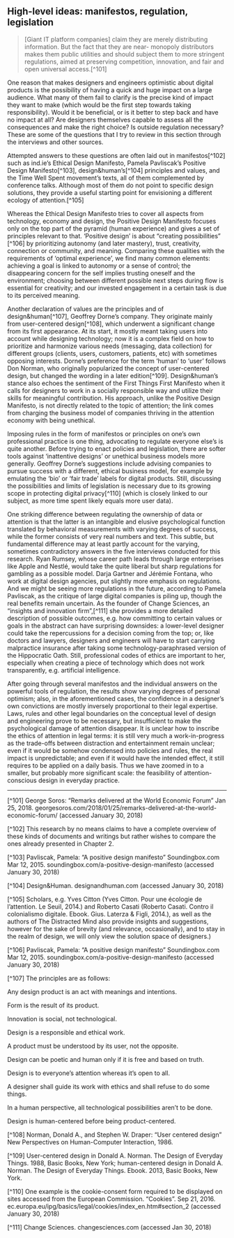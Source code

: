 ## High-level ideas: manifestos, regulation, legislation

> \[Giant IT platform companies\] claim they are merely distributing information. But the fact that they are near- monopoly distributors makes them public utilities and should subject them to more stringent regulations, aimed at preserving competition, innovation, and fair and open universal access.[^101]

One reason that makes designers and engineers optimistic about digital products is the possibility of having a quick and huge impact on a large audience. What many of them fail to clarify is the precise kind of impact they want to make (which would be the first step towards taking responsibility). Would it be beneficial, or is it better to step back and have no impact at all? Are designers themselves capable to assess all the consequences and make the right choice? Is outside regulation necessary? These are some of the questions that I try to review in this section through the interviews and other sources.

Attempted answers to these questions are often laid out in manifestos[^102] such as ind.ie’s Ethical Design Manifesto, Pamela Pavliscak’s Positive Design Manifesto[^103], design&human’s[^104] principles and values, and the Time Well Spent movement’s texts, all of them complemented by conference talks. Although most of them do not point to specific design solutions, they provide a useful starting point for envisioning a different ecology of attention.[^105]

Whereas the Ethical Design Manifesto tries to cover all aspects from technology, economy and design, the Positive Design Manifesto focuses only on the top part of the pyramid (human experience) and gives a set of principles relevant to that. ‘Positive design’ is about “creating possibilities” [^106] by prioritizing autonomy (and later mastery), trust, creativity, connection or community, and meaning. Comparing these qualities with the requirements of ‘optimal experience’, we find many common elements: achieving a goal is linked to autonomy or a sense of control; the disappearing concern for the self implies trusting oneself and the environment; choosing between different possible next steps during flow is essential for creativity; and our invested engagement in a certain task is due to its perceived meaning.

Another declaration of values are the principles and of design&human[^107], Geoffrey Dorne’s company. They originate mainly from user-centered design[^108], which underwent a significant change from its first appearance. At its start, it mostly meant taking users into account while designing technology; now it is a complex field on how to prioritize and harmonize various needs (messaging, data collection) for different groups (clients, users, customers, patients, etc) with sometimes opposing interests. Dorne’s preference for the term ‘human’ to ‘user’ follows Don Norman, who originally popularized the concept of user-centered design, but changed the wording in a later edition[^109]. Design&human’s stance also echoes the sentiment of the First Things First Manifesto when it calls for designers to work in a socially responsible way and utilize their skills for meaningful contribution. His approach, unlike the Positive Design Manifesto, is not directly related to the topic of attention; the link comes from charging the business model of companies thriving in the attention economy with being unethical.

Imposing rules in the form of manifestos or principles on one’s own professional practice is one thing, advocating to regulate everyone else’s is quite another. Before trying to enact policies and legislation, there are softer tools against ‘inattentive designs’ or unethical business models more generally. Geoffrey Dorne’s suggestions include advising companies to pursue success with a different, ethical business model, for example by emulating the ‘bio’ or ‘fair trade’ labels for digital products. Still, discussing the possibilities and limits of legislation is necessary due to its growing scope in protecting digital privacy[^110] (which is closely linked to our subject, as more time spent likely equals more user data).

One striking difference between regulating the ownership of data or attention is that the latter is an intangible and elusive psychological function translated by behavioral measurements with varying degrees of success, while the former consists of very real numbers and text. This subtle, but fundamental difference may at least partly account for the varying, sometimes contradictory answers in the five interviews conducted for this research. Ryan Rumsey, whose career path leads through large enterprises like Apple and Nestlé, would take the quite liberal but sharp regulations for gambling as a possible model. Darja Gartner and Jérémie Fontana, who work at digital design agencies, put slightly more emphasis on regulations. And we might be seeing more regulations in the future, according to Pamela Pavliscak, as the critique of large digital companies is piling up, though the real benefits remain uncertain. As the founder of Change Sciences, an “insights and innovation firm”,[^111] she provides a more detailed description of possible outcomes, e.g. how committing to certain values or goals in the abstract can have surprising downsides: a lower-level designer could take the repercussions for a decision coming from the top; or, like doctors and lawyers, designers and engineers will have to start carrying malpractice insurance after taking some technology-paraphrased version of the Hippocratic Oath. Still, professional codes of ethics are important to her, especially when creating a piece of technology which does not work transparently, e.g. artificial intelligence.

After going through several manifestos and the individual answers on the powerful tools of regulation, the results show varying degrees of personal optimism; also, in the aforementioned cases, the confidence in a designer’s own convictions are mostly inversely proportional to their legal expertise. Laws, rules and other legal boundaries on the conceptual level of design and engineering prove to be necessary, but insufficient to make the psychological damage of attention disappear. It is unclear how to inscribe the ethics of attention in legal terms: it is still very much a work-in-progress as the trade-offs between distraction and entertainment remain unclear; even if it would be somehow condensed into policies and rules, the real impact is unpredictable; and even if it would have the intended effect, it still requires to be applied on a daily basis. Thus we have zoomed in to a smaller, but probably more significant scale: the feasibility of attention-conscious design in everyday practice.

---

[^101] George Soros: “Remarks delivered at the World Economic Forum” Jan 25, 2018. georgesoros.com/2018/01/25/remarks-delivered-at-the-world-economic-forum/ (accessed January 30, 2018)

[^102] This research by no means claims to have a complete overview of these kinds of documents and writings but rather wishes to compare the ones already presented in Chapter 2.

[^103] Pavliscak, Pamela: “A positive design manifesto” Soundingbox.com Mar 12, 2015. soundingbox.com/a-positive-design-manifesto (accessed January 30, 2018)

[^104] Design&Human. designandhuman.com (accessed January 30, 2018)

[^105]  Scholars, e.g. Yves Citton (Yves Citton. Pour une écologie de l’attention. Le Seuil, 2014.) and Roberto Casati (Roberto Casati. Contro il colonialismo digitale. Ebook. Gius. Laterza & Figli, 2014.), as well as the authors of The Distracted Mind also provide insights and suggestions, however for the sake of brevity (and relevance, occasionally), and to stay in the realm of design, we will only view the solution space of designers.)

[^106] Pavliscak, Pamela: “A positive design manifesto” Soundingbox.com Mar 12, 2015. soundingbox.com/a-positive-design-manifesto (accessed January 30, 2018)

[^107] The principles are as follows:

Any design product is an act with meanings and intentions.

Form is the result of its product.

Innovation is social, not technological.

Design is a responsible and ethical work.

A product must be understood by its user, not the opposite.

Design can be poetic and human only if it is free and based on truth.

Design is to everyone’s attention whereas it’s open to all.

A designer shall guide its work with ethics and shall refuse to do some things.

In a human perspective, all technological possibilities aren’t to be done.

Design is human-centered before being product-centered.

[^108] Norman, Donald A., and Stephen W. Draper: “User centered design” New Perspectives on Human-Computer Interaction, 1986.

[^109] User-centered design in Donald A. Norman. The Design of Everyday Things. 1988, Basic Books, New York; human-centered design in Donald A. Norman. The Design of Everyday Things. Ebook. 2013, Basic Books, New York.

[^110] One example is the cookie-consent form required to be displayed on sites accessed from the European Commission. “Cookies”. Sep 21, 2016. ec.europa.eu/ipg/basics/legal/cookies/index\_en.htm#section\_2 (accessed January 30, 2018)

[^111] Change Sciences. changesciences.com (accessed Jan 30, 2018)
